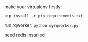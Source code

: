 ### 

make your virtualenv firstly!

`pip install -r pip_requirements.txt`

run rqworker: `python myrqworker.py`

need redis installed


